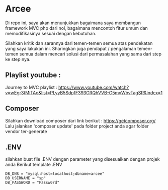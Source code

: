 # Arcee
Di repo ini, saya akan menunjukkan bagaimana saya membangun framework MVC php dari nol, bagaimana mencontoh fitur umum dan memodifikasinya sesuai dengan kebutuhan.

Silahkan kritik dan sarannya dari temen-temen semua atas pendekatan yang saya lakukan ini. Sharingkan juga pendapat / pengalaman temen-temen semua dalam mencari solusi dari permasalahan yang sama dari step ke step nya.
## Playlist youtube :
Journey to MVC playlist :
https://www.youtube.com/watch?v=wEgr3tMiTAo&list=PLyyB5SdpfF393GRQhVVB-G5mvWbvTagSR&index=1

## Composer
Silahkan download composer dari link  berikut : https://getcomposer.org/
Lalu jalankan 'composer update' pada folder project anda agar folder vendor ter-generate

## .ENV
silahkan buat file .ENV dengan parameter yang disesuaikan dengan projek anda
Berikut template .ENV
```
DB_DNS = "mysql:host=localhost;dbname=arcee"
DB_USERNAME = "sp"
DB_PASSWORD = "Passw0rd"
```
